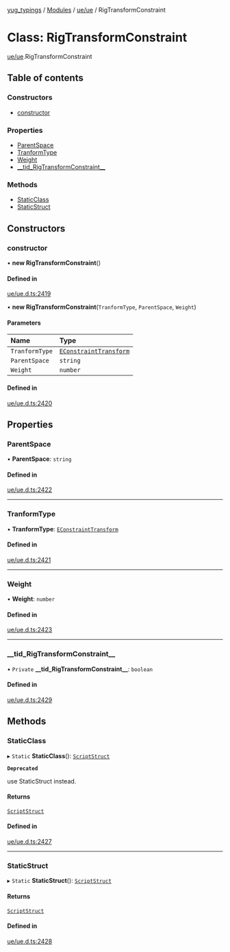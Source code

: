 [yug_typings](../README.md) / [Modules](../modules.md) / [ue/ue](../modules/ue_ue.md) / RigTransformConstraint

# Class: RigTransformConstraint

[ue/ue](../modules/ue_ue.md).RigTransformConstraint

## Table of contents

### Constructors

- [constructor](ue_ue.RigTransformConstraint.md#constructor)

### Properties

- [ParentSpace](ue_ue.RigTransformConstraint.md#parentspace)
- [TranformType](ue_ue.RigTransformConstraint.md#tranformtype)
- [Weight](ue_ue.RigTransformConstraint.md#weight)
- [\_\_tid\_RigTransformConstraint\_\_](ue_ue.RigTransformConstraint.md#__tid_rigtransformconstraint__)

### Methods

- [StaticClass](ue_ue.RigTransformConstraint.md#staticclass)
- [StaticStruct](ue_ue.RigTransformConstraint.md#staticstruct)

## Constructors

### constructor

• **new RigTransformConstraint**()

#### Defined in

[ue/ue.d.ts:2419](https://github.com/YugMetaverse/yug_typings/blob/25cad34/ue/ue.d.ts#L2419)

• **new RigTransformConstraint**(`TranformType`, `ParentSpace`, `Weight`)

#### Parameters

| Name | Type |
| :------ | :------ |
| `TranformType` | [`EConstraintTransform`](../enums/ue_ue.EConstraintTransform.md) |
| `ParentSpace` | `string` |
| `Weight` | `number` |

#### Defined in

[ue/ue.d.ts:2420](https://github.com/YugMetaverse/yug_typings/blob/25cad34/ue/ue.d.ts#L2420)

## Properties

### ParentSpace

• **ParentSpace**: `string`

#### Defined in

[ue/ue.d.ts:2422](https://github.com/YugMetaverse/yug_typings/blob/25cad34/ue/ue.d.ts#L2422)

___

### TranformType

• **TranformType**: [`EConstraintTransform`](../enums/ue_ue.EConstraintTransform.md)

#### Defined in

[ue/ue.d.ts:2421](https://github.com/YugMetaverse/yug_typings/blob/25cad34/ue/ue.d.ts#L2421)

___

### Weight

• **Weight**: `number`

#### Defined in

[ue/ue.d.ts:2423](https://github.com/YugMetaverse/yug_typings/blob/25cad34/ue/ue.d.ts#L2423)

___

### \_\_tid\_RigTransformConstraint\_\_

• `Private` **\_\_tid\_RigTransformConstraint\_\_**: `boolean`

#### Defined in

[ue/ue.d.ts:2429](https://github.com/YugMetaverse/yug_typings/blob/25cad34/ue/ue.d.ts#L2429)

## Methods

### StaticClass

▸ `Static` **StaticClass**(): [`ScriptStruct`](ue_ue.ScriptStruct.md)

**`Deprecated`**

use StaticStruct instead.

#### Returns

[`ScriptStruct`](ue_ue.ScriptStruct.md)

#### Defined in

[ue/ue.d.ts:2427](https://github.com/YugMetaverse/yug_typings/blob/25cad34/ue/ue.d.ts#L2427)

___

### StaticStruct

▸ `Static` **StaticStruct**(): [`ScriptStruct`](ue_ue.ScriptStruct.md)

#### Returns

[`ScriptStruct`](ue_ue.ScriptStruct.md)

#### Defined in

[ue/ue.d.ts:2428](https://github.com/YugMetaverse/yug_typings/blob/25cad34/ue/ue.d.ts#L2428)

